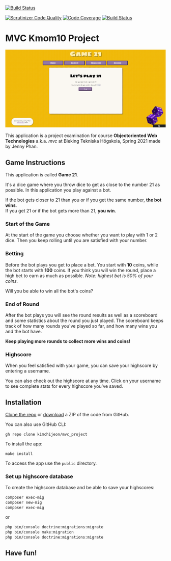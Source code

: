 [![Build Status](https://travis-ci.com/kimchijeon/mvc_project.svg?branch=main)](https://travis-ci.com/kimchijeon/mvc_project)

[![Scrutinizer Code Quality](https://scrutinizer-ci.com/g/kimchijeon/mvc_project/badges/quality-score.png?b=main)](https://scrutinizer-ci.com/g/kimchijeon/mvc_project/?branch=main)
[![Code Coverage](https://scrutinizer-ci.com/g/kimchijeon/mvc_project/badges/coverage.png?b=main)](https://scrutinizer-ci.com/g/kimchijeon/mvc_project/?branch=main)
[![Build Status](https://scrutinizer-ci.com/g/kimchijeon/mvc_project/badges/build.png?b=main)](https://scrutinizer-ci.com/g/kimchijeon/mvc_project/build-status/main)

# MVC Kmom10 Project
![Screenshot of app Game 21](public/img/game21app-screenshot.png)

This application is a project examination for course **Objectoriented Web Technologies** a.k.a. *mvc* at Bleking Tekniska Högskola, Spring 2021 made by Jenny Phan.

## Game Instructions
This application is called **Game 21**. 

It's a dice game where you throw dice to get as close to the number 21 as possible. In this application you play against a bot. 

If the bot gets closer to 21 than you or if you get the same number, **the bot wins**. <br>
If you get 21 or if the bot gets more than 21, **you win**.

### Start of the Game
At the start of the game you choose whether you want to play with 1 or 2 dice. Then you keep rolling until you are satisfied with your number.

### Betting
Before the bot plays you get to place a bet. You start with **10** coins, while the bot starts with **100** coins. If you think you will win the round, place a high bet to earn as much as possible. *Note: highest bet is 50% of your coins.* 

Will you be able to win all the bot's coins?

### End of Round
After the bot plays you will see the round results as well as a scoreboard and some statistics about the round you just played. The scoreboard keeps track of how many rounds you've played so far, and how many wins you and the bot have.

**Keep playing more rounds to collect more wins and coins!**

### Highscore
When you feel satisfied with your game, you can save your highscore by entering a username.

You can also check out the highscore at any time. Click on your username to see complete stats for every highscore you've saved.

## Installation
[Clone the repo](https://github.com/kimchijeon/mvc_project.git) or [download](https://github.com/kimchijeon/mvc_project/archive/refs/heads/main.zip) a ZIP of the code from GitHub.

You can also use GitHub CLI:
```
gh repo clone kimchijeon/mvc_project
```

To install the app:
```
make install
```

To access the app use the `public` directory.

### Set up highscore database
To create the highscore database and be able to save your highscores:
```
composer exec-mig
composer new-mig
composer exec-mig
```
or
```
php bin/console doctrine:migrations:migrate
php bin/console make:migration
php bin/console doctrine:migrations:migrate
```
## Have fun!